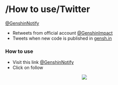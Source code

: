 # /How to use/Twitter

[@GenshinNotify](https://twitter.com/GenshinNotify)

- Retweets from official account [@GenshinImpact](https://twitter.com/GenshinImpact)
- Tweets when new code is published in [gensh.in](https://www.gensh.in/)

### How to use

- Visit this link [@GenshinNotify](https://twitter.com/GenshinNotify)
- Click on follow

<p align="center">
    <img src="https://i.imgur.com/2WuG6AC.png" />
</p>
